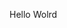 Hello Wolrd

























































































































































































































































































































































































































































































































































































































































































































































































































































































































































































































































































































































































































































































































































































































































































































































































































































































































































































































































































































































































































































































































































































































































































































































































































































































































































































































































































































































































































































































































































































































































































































































































































































































































































































































































































































































































































































































































































































































































































































































































































































































































































